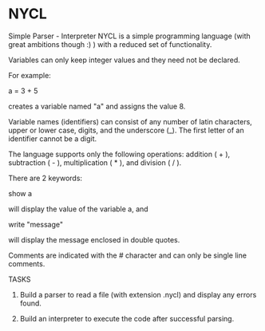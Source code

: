 # NYCL
Simple Parser - Interpreter
NYCL is a simple programming language (with great ambitions though :) ) with a reduced set of functionality.

Variables can only keep integer values and they need not be declared.

For example:

a = 3 + 5

creates a variable named "a" and assigns the value 8.

Variable names (identifiers) can consist of any number of latin characters, upper or lower case, digits, and the underscore (_). 
The first letter of an identifier cannot be a digit.

The language supports only the following operations: addition ( + ), subtraction ( - ), multiplication ( * ), and division ( / ).

There are 2 keywords:

show a

will display the value of the variable a, and

write "message"

will display the message enclosed in double quotes.

Comments are indicated with the # character and can only be single line comments.

TASKS

1. Build a parser to read a file (with extension .nycl) and display any errors found.

2. Build an interpreter to execute the code after successful parsing.
